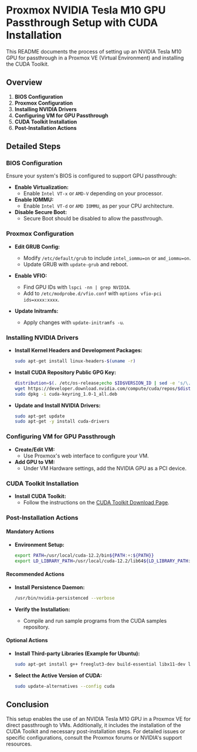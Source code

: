 
# Proxmox NVIDIA Tesla M10 GPU Passthrough Setup with CUDA Installation

This README documents the process of setting up an NVIDIA Tesla M10 GPU for passthrough in a Proxmox VE (Virtual Environment) and installing the CUDA Toolkit.

## Overview

1. **BIOS Configuration**
2. **Proxmox Configuration**
3. **Installing NVIDIA Drivers**
4. **Configuring VM for GPU Passthrough**
5. **CUDA Toolkit Installation**
6. **Post-Installation Actions**

## Detailed Steps

### BIOS Configuration

Ensure your system's BIOS is configured to support GPU passthrough:

- **Enable Virtualization:**
  - Enable `Intel VT-x` or `AMD-V` depending on your processor.
- **Enable IOMMU:**
  - Enable `Intel VT-d` or `AMD IOMMU`, as per your CPU architecture.
- **Disable Secure Boot:**
  - Secure Boot should be disabled to allow the passthrough.

### Proxmox Configuration

- **Edit GRUB Config:**
  - Modify `/etc/default/grub` to include `intel_iommu=on` or `amd_iommu=on`.
  - Update GRUB with `update-grub` and reboot.

- **Enable VFIO:**
  - Find GPU IDs with `lspci -nn | grep NVIDIA`.
  - Add to `/etc/modprobe.d/vfio.conf` with `options vfio-pci ids=xxxx:xxxx`.

- **Update Initramfs:**
  - Apply changes with `update-initramfs -u`.

### Installing NVIDIA Drivers

- **Install Kernel Headers and Development Packages:**
  ```bash
  sudo apt-get install linux-headers-$(uname -r)
  ```

- **Install CUDA Repository Public GPG Key:**
  ```bash
  distribution=$(. /etc/os-release;echo $ID$VERSION_ID | sed -e 's/\.//g')
  wget https://developer.download.nvidia.com/compute/cuda/repos/$distribution/x86_64/cuda-keyring_1.0-1_all.deb
  sudo dpkg -i cuda-keyring_1.0-1_all.deb
  ```

- **Update and Install NVIDIA Drivers:**
  ```bash
  sudo apt-get update
  sudo apt-get -y install cuda-drivers
  ```

### Configuring VM for GPU Passthrough

- **Create/Edit VM:**
  - Use Proxmox's web interface to configure your VM.
- **Add GPU to VM:**
  - Under VM Hardware settings, add the NVIDIA GPU as a PCI device.

### CUDA Toolkit Installation

- **Install CUDA Toolkit:**
  - Follow the instructions on the [CUDA Toolkit Download Page](https://developer.nvidia.com/cuda-downloads).

### Post-Installation Actions

#### Mandatory Actions

- **Environment Setup:**
  ```bash
  export PATH=/usr/local/cuda-12.2/bin${PATH:+:${PATH}}
  export LD_LIBRARY_PATH=/usr/local/cuda-12.2/lib64${LD_LIBRARY_PATH:+:${LD_LIBRARY_PATH}}
  ```

#### Recommended Actions

- **Install Persistence Daemon:**
  ```bash
  /usr/bin/nvidia-persistenced --verbose
  ```

- **Verify the Installation:**
  - Compile and run sample programs from the CUDA samples repository.

#### Optional Actions

- **Install Third-party Libraries (Example for Ubuntu):**
  ```bash
  sudo apt-get install g++ freeglut3-dev build-essential libx11-dev libxmu-dev libxi-dev libglu1-mesa-dev libfreeimage-dev libglfw3-dev
  ```

- **Select the Active Version of CUDA:**
  ```bash
  sudo update-alternatives --config cuda
  ```

## Conclusion

This setup enables the use of an NVIDIA Tesla M10 GPU in a Proxmox VE for direct passthrough to VMs. Additionally, it includes the installation of the CUDA Toolkit and necessary post-installation steps. For detailed issues or specific configurations, consult the Proxmox forums or NVIDIA's support resources.
